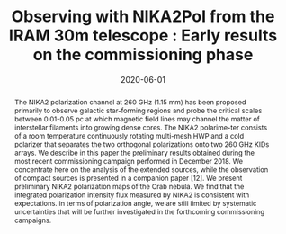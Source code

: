 ---
title: "Observing with NIKA2Pol from the IRAM 30m telescope : Early results on the commissioning phase"
collection: "publications"
category: "co_procs"
permalink: /publications/2020EPJWC22800022R
link: https://ui.adsabs.harvard.edu/abs/2020EPJWC.22800022R/abstract
date: 2020-06-01
venue: "mm Universe @ NIKA2 - Observing the mm Universe with the NIKA2 Camera"
citation: "Ritacco, A., Adam, R., Ade, P., et al. (2020), mm Universe @ NIKA2 - Observing the mm Universe with the NIKA2 Camera, 228, 00021."
abstract: "The NIKA2 polarization channel at 260 GHz (1.15 mm) has been proposed primarily to observe galactic star-forming regions and probe the critical scales between 0.01-0.05 pc at which magnetic field lines may channel the matter of interstellar filaments into growing dense cores. The NIKA2 polarime-ter consists of a room temperature continuously rotating multi-mesh HWP and a cold polarizer that separates the two orthogonal polarizations onto two 260 GHz KIDs arrays. We describe in this paper the preliminary results obtained during the most recent commissioning campaign performed in December 2018. We concentrate here on the analysis of the extended sources, while the observation of compact sources is presented in a companion paper [12]. We present preliminary NIKA2 polarization maps of the Crab nebula. We find that the integrated polarization intensity flux measured by NIKA2 is consistent with expectations. In terms of polarization angle, we are still limited by systematic uncertainties that will be further investigated in the forthcoming commissioning campaigns."
---
